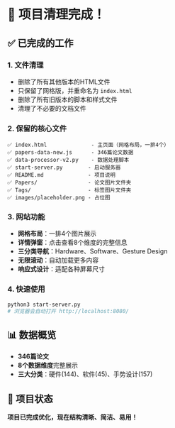 # 🎉 项目清理完成！

## ✅ 已完成的工作

### 1. 文件清理
- 删除了所有其他版本的HTML文件
- 只保留了网格版，并重命名为 `index.html`
- 删除了所有旧版本的脚本和样式文件
- 清理了不必要的文档文件

### 2. 保留的核心文件
```
✅ index.html              - 主页面（网格布局，一排4个）
✅ papers-data-new.js      - 346篇论文数据
✅ data-processor-v2.py    - 数据处理脚本
✅ start-server.py        - 启动服务器
✅ README.md              - 项目说明
✅ Papers/                - 论文图片文件夹
✅ Tags/                  - 标签图片文件夹
✅ images/placeholder.png - 占位图
```

### 3. 网站功能
- **网格布局**：一排4个图片展示
- **详情弹窗**：点击查看8个维度的完整信息
- **三分类导航**：Hardware、Software、Gesture Design
- **无限滚动**：自动加载更多内容
- **响应式设计**：适配各种屏幕尺寸

### 4. 快速使用
```bash
python3 start-server.py
# 浏览器会自动打开 http://localhost:8080/
```

## 📊 数据概览
- **346篇论文**
- **8个数据维度**完整展示
- **三大分类**：硬件(144)、软件(45)、手势设计(157)

## 🚀 项目状态
**项目已完成优化，现在结构清晰、简洁、易用！**
